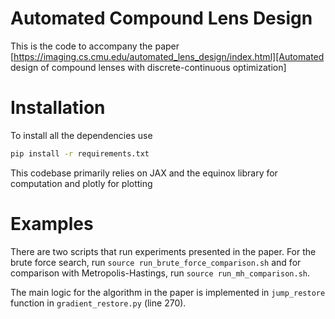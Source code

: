 # Automated Compound Lens Design
This is the code to accompany the paper [https://imaging.cs.cmu.edu/automated_lens_design/index.html][Automated design of compound lenses with discrete-continuous optimization]

# Installation
To install all the dependencies use
```bash
pip install -r requirements.txt
```

This codebase primarily relies on JAX and the equinox library for computation and plotly for plotting

# Examples
There are two scripts that run experiments presented in the paper. For the brute force search, run `source run_brute_force_comparison.sh` and for comparison with Metropolis-Hastings, run `source run_mh_comparison.sh`.

The main logic for the algorithm in the paper is implemented in `jump_restore` function in `gradient_restore.py` (line 270).
